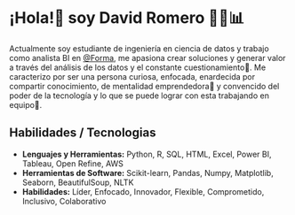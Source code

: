 # ¡Hola!👋 soy David Romero 👨‍💻📊

Actualmente soy estudiante de ingeniería en ciencia de datos y trabajo como analista BI en [@Forma](https://www.somosforma.com/), me apasiona crear soluciones y generar valor a través del análisis de los datos y el constante cuestionamiento🧠.  Me caracterizo por ser una persona curiosa, enfocada, enardecida por compartir conocimiento, de mentalidad emprendedora🚀 y convencido del poder de la tecnología y lo que se puede lograr con esta trabajando en equipo🤝.

## Habilidades / Tecnologias 

- **Lenguajes y Herramientas:** Python, R, SQL, HTML, Excel, Power BI, Tableau, Open Refine, AWS
- **Herramientas de Software:** Scikit-learn, Pandas, Numpy, Matplotlib, Seaborn, BeautifulSoup, NLTK
- **Habilidades:** Líder, Enfocado, Innovador, Flexible, Comprometido, Inclusivo, Colaborativo


